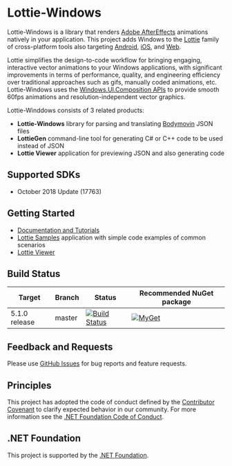 # Lottie-Windows

Lottie-Windows is a library that renders [Adobe AfterEffects](https://www.adobe.com/products/aftereffects.html) animations natively in your application. This project adds Windows to the [Lottie](http://airbnb.io/lottie/) family of cross-platform tools also targeting [Android](https://github.com/airbnb/lottie-android), [iOS](https://github.com/airbnb/lottie-ios), and [Web](https://github.com/airbnb/lottie-web).

Lottie simplifies the design-to-code workflow for bringing engaging, interactive vector animations to your Windows applications, with significant improvements in terms of performance, quality, and engineering efficiency over traditional approaches such as gifs, manually coded animations, etc. Lottie-Windows uses the [Windows.UI.Composition APIs](https://docs.microsoft.com/windows/uwp/composition/visual-layer) to provide smooth 60fps animations and resolution-independent vector graphics.

Lottie-Winddows consists of 3 related products:
* **Lottie-Windows** library for parsing and translating [Bodymovin](https://aescripts.com/bodymovin/) JSON files
* **LottieGen** command-line tool for generating C# or C++ code to be used instead of JSON
* **Lottie Viewer** application for previewing JSON and also generating code 

## <a name="supported"></a> Supported SDKs
* October 2018 Update (17763)

## <a name="documentation"></a> Getting Started
* [Documentation and Tutorials](https://aka.ms/lottiedocs)
* [Lottie Samples](https://aka.ms/lottiesamples) application with simple code examples of common scenarios
* [Lottie Viewer](https://aka.ms/lottieviewer)

## Build Status
| Target | Branch | Status | Recommended NuGet package |
| ------ | ------ | ------ | ------ |
| 5.1.0 release | master | [![Build Status](https://dev.azure.com/dotnet/WindowsCommunityToolkit/_apis/build/status/Microsoft.Toolkit.Uwp.UI.Lottie?branchName=master)](https://dev.azure.com/dotnet/WindowsCommunityToolkit/_build/latest?definitionId=61&branchName=master) | [![MyGet](https://img.shields.io/dotnet.myget/uwpcommunitytoolkit/vpre/Microsoft.Toolkit.Uwp.UI.Lottie.svg)](https://dotnet.myget.org/feed/uwpcommunitytoolkit/package/nuget/Microsoft.Toolkit.Uwp.UI.Lottie) |

## Feedback and Requests
Please use [GitHub Issues](https://github.com/windows-toolkit/Lottie-Windows/issues) for bug reports and feature requests.

## Principles
This project has adopted the code of conduct defined by the [Contributor Covenant](http://contributor-covenant.org/)
to clarify expected behavior in our community.
For more information see the [.NET Foundation Code of Conduct](http://dotnetfoundation.org/code-of-conduct).

## .NET Foundation
This project is supported by the [.NET Foundation](http://dotnetfoundation.org).
